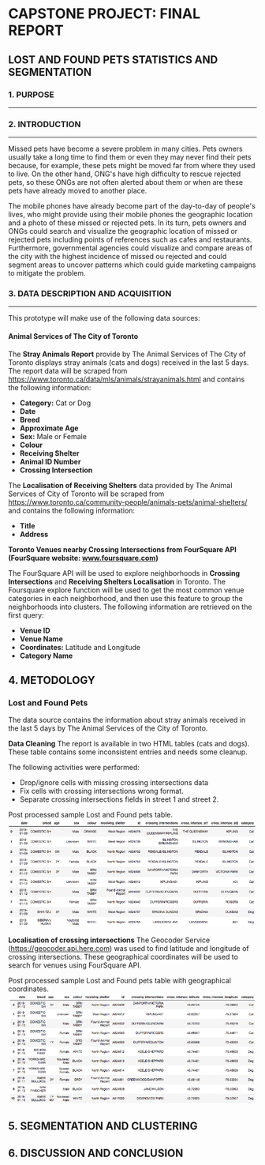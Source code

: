 # CAPSTONE PROJECT: FINAL REPORT

## LOST AND FOUND PETS STATISTICS AND SEGMENTATION

### 1. PURPOSE
***

### 2. INTRODUCTION
***
Missed pets have become a severe problem in many cities. Pets owners usually take a long time to find them or even they may never find their pets because, for example, these pets might be moved far from where they used to live. On the other hand,  ONG's have high difficulty to rescue rejected pets, so these ONGs are not often alerted about them or when are these pets have already moved to another place. 

The mobile phones have already become part of the day-to-day of people's lives, who might provide using their mobile phones the geographic location and a photo of these missed or rejected pets. In its turn, pets owners and ONGs could search and visualize the geographic location of missed or rejected pets including points of references such as cafes and restaurants. Furthermore, governmental agencies could visualize and compare areas of the city with the highest incidence of missed ou rejected and could segment areas to uncover patterns which could guide marketing campaigns to mitigate the problem.

### 3. DATA DESCRIPTION AND ACQUISITION 
***

This prototype will make use of the following data sources:

#### Animal Services of The City of Toronto

The **Stray Animals Report** provide by The Animal Services of The City of Toronto displays stray animals  (cats and dogs) received in the last 5 days. The report data will be scraped from https://www.toronto.ca/data/mls/animals/strayanimals.html and contains the following information:

* **Category:** Cat or Dog
* **Date**  
* **Breed** 
* **Approximate Age** 
* **Sex:** Male or Female 
* **Colour**
* **Receiving Shelter**
* **Animal ID Number** 
* **Crossing Intersection**


 The **Localisation of Receiving Shelters** data provided by The Animal Services of City of Toronto will be scraped from https://www.toronto.ca/community-people/animals-pets/animal-shelters/ and contains the following information:
 
* **Title**
* **Address**  
 
**Toronto Venues nearby Crossing Intersections from FourSquare API (FourSquare website: www.foursquare.com)**

The FourSquare API will be used to explore neighborhoods in **Crossing Intersections** and **Receiving Shelters Localisation** in Toronto. The Foursquare explore function will be used to get the most common venue categories in each neighborhood, and then use this feature to group the neighborhoods into clusters. The following information are retrieved on the first query:

* **Venue ID**
* **Venue Name**
* **Coordinates:** Latitude and Longitude
* **Category Name**


## 4. METODOLOGY

### Lost and Found Pets
The data source contains the information about stray animals received in the last 5 days by The Animal Services of the City of Toronto. 

**Data Cleaning** The report is available in two HTML tables (cats and dogs). These table contains some inconsistent entries and needs some cleanup.

The following activities were performed:

* Drop/ignore cells with missing crossing intersections data
* Fix cells with crossing intersections wrong format.
* Separate crossing intersections fields in street 1 and street 2.

Post processed sample Lost and Found pets table.
![Lost and Founds Pets in Toronto](lost_and_found_pets.png)

**Localisation of crossing intersections** The Geocoder Service (https://geocoder.api.here.com) was used to find latitude and longitude of crossing intersections. These geographical coordinates will be used to search for venues using FourSquare API.

Post processed sample Lost and Found pets table with geographical coordinates.
![Lost and Founds Pets in Toronto](lost_and_found_pets_w_coordinates.png)


## 5. SEGMENTATION AND CLUSTERING

## 6. DISCUSSION AND CONCLUSION